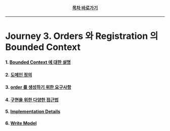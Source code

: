 <div align="center">

#### [목차 바로가기](https://github.com/dhslrl321/cqrs-journey-korean-ver/blob/master/Table%20of%20Contents.mdwn)

</div>

---

# Journey 3. Orders 와 Registration 의 Bounded Context

#### 1. [Bounded Context 에 대한 설명](https://github.com/dhslrl321/cqrs-journey-korean-ver/blob/master/part01-journey/journey03/01.%20Bounded%20Context%20에%20대한%20설명.mdwn)

#### 2. [도메인 정의](https://github.com/dhslrl321/cqrs-journey-korean-ver/blob/master/part01-journey/journey03/02.%20도메인%20정의.mdwn)

#### 3. [order 를 생성하기 위한 요구사항](https://github.com/dhslrl321/cqrs-journey-korean-ver/blob/master/part01-journey/journey03/03.%20order%20을%20생성하기%20위한%20요구사항.mdwn)

#### 4. [구현을 위한 다양한 접근법](https://github.com/dhslrl321/cqrs-journey-korean-ver/blob/master/part01-journey/journey03/04.%20구현을%20위한%20다양한%20접근법.mdwn)

#### 5. [Implementation Details](https://github.com/dhslrl321/cqrs-journey-korean-ver/blob/master/part01-journey/journey03/05.%20Implementation%20Details.mdwn)

#### 6. [Write Model](https://github.com/dhslrl321/cqrs-journey-korean-ver/blob/master/part01-journey/journey03/06.%20Write%20Model.mdwn)
